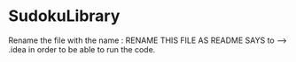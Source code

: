 # SudokuLibrary

Rename the file with the name : RENAME THIS FILE AS README SAYS to --> .idea in order to be able to run the code.
